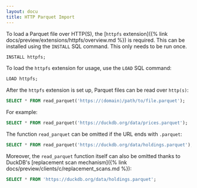 ```yaml
---
layout: docu
title: HTTP Parquet Import
---
```


To load a Parquet file over HTTP(S), the [`httpfs` extension]({% link docs/preview/extensions/httpfs/overview.md %}) is required. This can be installed using the `INSTALL` SQL command. This only needs to be run once.

```sql
INSTALL httpfs;
```

To load the `httpfs` extension for usage, use the `LOAD` SQL command:

```sql
LOAD httpfs;
```

After the `httpfs` extension is set up, Parquet files can be read over `http(s)`:

```sql
SELECT * FROM read_parquet('https://⟨domain⟩/path/to/file.parquet');
```

For example:

```sql
SELECT * FROM read_parquet('https://duckdb.org/data/prices.parquet');
```

The function `read_parquet` can be omitted if the URL ends with `.parquet`:

```sql
SELECT * FROM read_parquet('https://duckdb.org/data/holdings.parquet');
```

Moreover, the `read_parquet` function itself can also be omitted thanks to DuckDB's [replacement scan mechanism]({% link docs/preview/clients/c/replacement_scans.md %}):

```sql
SELECT * FROM 'https://duckdb.org/data/holdings.parquet';
```
